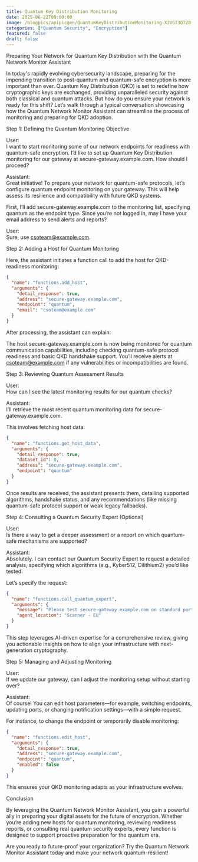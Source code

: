 ```yaml
---
title: Quantum Key Distribution Monitoring
date: 2025-06-22T09:00:00
image: /blogpics/apipicgen/QuantumKeyDistributionMonitoring-X2VGT3Q7Z8.jpg
categories: ["Quantum Security", "Encryption"]
featured: false
draft: false
---
```

Preparing Your Network for Quantum Key Distribution with the Quantum Network Monitor Assistant

In today's rapidly evolving cybersecurity landscape, preparing for the impending transition to post-quantum and quantum-safe encryption is more important than ever. Quantum Key Distribution (QKD) is set to redefine how cryptographic keys are exchanged, providing unparalleled security against both classical and quantum attacks. But how do you ensure your network is ready for this shift? Let’s walk through a typical conversation showcasing how the Quantum Network Monitor Assistant can streamline the process of monitoring and preparing for QKD adoption.

Step 1: Defining the Quantum Monitoring Objective

User:  
I want to start monitoring some of our network endpoints for readiness with quantum-safe encryption. I’d like to set up Quantum Key Distribution monitoring for our gateway at secure-gateway.example.com. How should I proceed?

Assistant:  
Great initiative! To prepare your network for quantum-safe protocols, let’s configure quantum endpoint monitoring on your gateway. This will help assess its resilience and compatibility with future QKD systems.

First, I’ll add secure-gateway.example.com to the monitoring list, specifying quantum as the endpoint type. Since you’re not logged in, may I have your email address to send alerts and reports?

User:  
Sure, use csoteam@example.com.

Step 2: Adding a Host for Quantum Monitoring

Here, the assistant initiates a function call to add the host for QKD-readiness monitoring:

```json
{
  "name": "functions.add_host",
  "arguments": {
    "detail_response": true,
    "address": "secure-gateway.example.com",
    "endpoint": "quantum",
    "email": "csoteam@example.com"
  }
}
```

After processing, the assistant can explain:

The host secure-gateway.example.com is now being monitored for quantum communication capabilities, including checking quantum-safe protocol readiness and basic QKD handshake support. You’ll receive alerts at csoteam@example.com if any vulnerabilities or incompatibilities are found.

Step 3: Reviewing Quantum Assessment Results

User:  
How can I see the latest monitoring results for our quantum checks?

Assistant:  
I’ll retrieve the most recent quantum monitoring data for secure-gateway.example.com.

This involves fetching host data:

```json
{
  "name": "functions.get_host_data",
  "arguments": {
    "detail_response": true,
    "dataset_id": 0,
    "address": "secure-gateway.example.com",
    "endpoint": "quantum"
  }
}
```

Once results are received, the assistant presents them, detailing supported algorithms, handshake status, and any recommendations (like missing quantum-safe protocol support or weak legacy fallbacks).

Step 4: Consulting a Quantum Security Expert (Optional)

User:  
Is there a way to get a deeper assessment or a report on which quantum-safe mechanisms are supported?

Assistant:  
Absolutely. I can contact our Quantum Security Expert to request a detailed analysis, specifying which algorithms (e.g., Kyber512, Dilithium2) you’d like tested.

Let’s specify the request:

```json
{
  "name": "functions.call_quantum_expert",
  "arguments": {
    "message": "Please test secure-gateway.example.com on standard ports for Kyber512, Dilithium2, and other post-quantum algorithms. Provide a readiness report with recommendations for QKD integration.",
    "agent_location": "Scanner - EU"
  }
}
```

This step leverages AI-driven expertise for a comprehensive review, giving you actionable insights on how to align your infrastructure with next-generation cryptography.

Step 5: Managing and Adjusting Monitoring

User:  
If we update our gateway, can I adjust the monitoring setup without starting over?

Assistant:  
Of course! You can edit host parameters—for example, switching endpoints, updating ports, or changing notification settings—with a simple request.

For instance, to change the endpoint or temporarily disable monitoring:

```json
{
  "name": "functions.edit_host",
  "arguments": {
    "detail_response": true,
    "address": "secure-gateway.example.com",
    "endpoint": "quantum",
    "enabled": false
  }
}
```

This ensures your QKD monitoring adapts as your infrastructure evolves.

Conclusion

By leveraging the Quantum Network Monitor Assistant, you gain a powerful ally in preparing your digital assets for the future of encryption. Whether you’re adding new hosts for quantum monitoring, reviewing readiness reports, or consulting real quantum security experts, every function is designed to support proactive preparation for the quantum era.

Are you ready to future-proof your organization? Try the Quantum Network Monitor Assistant today and make your network quantum-resilient!